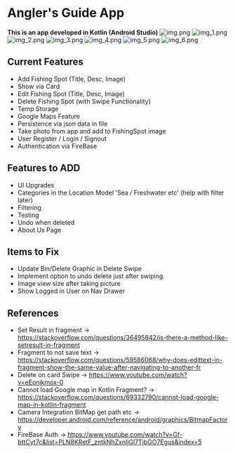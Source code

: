 # __Angler's Guide App__

__This is an app developed in Kotlin (Android Studio)__
![img.png](img.png)
![img_1.png](img_1.png)
![img_2.png](img_2.png)
![img_3.png](img_3.png)
![img_4.png](img_4.png)
![img_5.png](img_5.png)
![img_6.png](img_6.png)

## Current Features
- Add Fishing Spot (Title, Desc, Image)
- Show via Card
- Edit Fishing Spot (Title, Desc, Image)
- Delete Fishing Spot (with Swipe Functionality)
- Temp Storage
- Google Maps Feature
- Persistence via json data in file
- Take photo from app and add to FishingSpot image
- User Register / Login / Signout 
- Authentication via FireBase

## Features to ADD
- UI Upgrades
- Categories in the Location Model 'Sea / Freshwater etc' (help with filter later)
- Filtering
- Testing
- Undo when deleted 
- About Us Page

## Items to Fix
- Update Bin/Delete Graphic in Delete Swipe
- Implement option to undo delete just after swiping.
- Image view size after taking picture
- Show Logged in User on Nav Drawer


## References 
- Set Result in fragment -> https://stackoverflow.com/questions/36495842/is-there-a-method-like-setresult-in-fragment
- Fragment to not save text -> https://stackoverflow.com/questions/59586068/why-does-edittext-in-fragment-show-the-same-value-after-navigating-to-another-fr
- Delete on card Swipe -> https://www.youtube.com/watch?v=eEonjkmox-0
- Cannot load Google map in Kotlin Fragment? -> https://stackoverflow.com/questions/69332790/cannot-load-google-map-in-kotlin-fragment
- Camera Integration BitMap get path etc -> https://developer.android.com/reference/android/graphics/BitmapFactory
- FireBase Auth -> https://www.youtube.com/watch?v=Gf-bttCyt7c&list=PLN8KRetF_zntkNhZxnIjGl7TjbGO7Egus&index=5